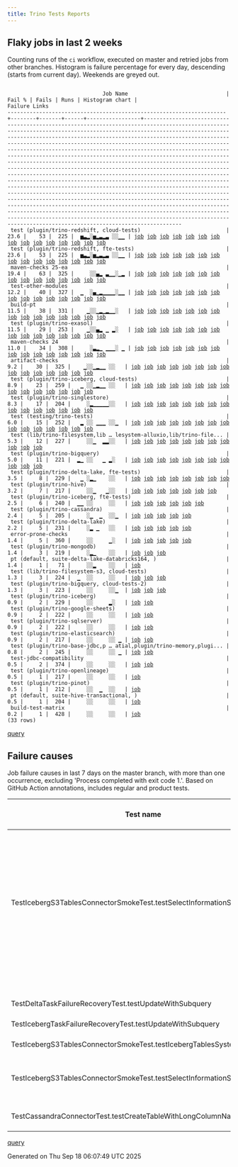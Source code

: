 ```yaml
---
title: Trino Tests Reports
---
```


## Flaky jobs in last 2 weeks

Counting runs of the `ci` workflow, executed on master and retried jobs from other branches.
Histogram is failure percentage for every day, descending (starts from current day).
Weekends are greyed out.
<pre><code>
                              Job Name                               | Fail % | Fails | Runs | Histogram chart |                                                                                                                                                                                                                                                                                                                                                                                                                                                                                                                                                                                                                  Failure Links                                                                                                                                                                                                                                                                                                                                                                                                                                                                                                                                                                                                                   
---------------------------------------------------------------------+--------+-------+------+-----------------+--------------------------------------------------------------------------------------------------------------------------------------------------------------------------------------------------------------------------------------------------------------------------------------------------------------------------------------------------------------------------------------------------------------------------------------------------------------------------------------------------------------------------------------------------------------------------------------------------------------------------------------------------------------------------------------------------------------------------------------------------------------------------------------------------------------------------------------------------------------------------------------------------------------------------------------------------------------------------------------------------------------------------------------------------------------------------------------------------------------------------------------------------------------------------------------------------------------------------------------------------
 test (plugin/trino-redshift, cloud-tests)                           |   23.6 |    53 |  225 |  ▅▃▂░▅▂▃▂▃ ░░▁▁ | <a href="https://github.com/trinodb/trino/actions/runs/17786228261/job/50554380481">job</a> <a href="https://github.com/trinodb/trino/actions/runs/17795269142/job/50581474062">job</a> <a href="https://github.com/trinodb/trino/actions/runs/17796027534/job/50583852776">job</a> <a href="https://github.com/trinodb/trino/actions/runs/17796027534/job/50583852776">job</a> <a href="https://github.com/trinodb/trino/actions/runs/17796027534/job/50602783594">job</a> <a href="https://github.com/trinodb/trino/actions/runs/17761312748/job/50474588077">job</a> <a href="https://github.com/trinodb/trino/actions/runs/17763072448/job/50480162577">job</a> <a href="https://github.com/trinodb/trino/actions/runs/17768609487/job/50498480701">job</a> <a href="https://github.com/trinodb/trino/actions/runs/17768609487/job/50511903143">job</a> <a href="https://github.com/trinodb/trino/actions/runs/17777870776/job/50530038535">job</a> <a href="https://github.com/trinodb/trino/actions/runs/17724062285/job/50361387201">job</a> <a href="https://github.com/trinodb/trino/actions/runs/17728895296/job/50375625399">job</a> <a href="https://github.com/trinodb/trino/actions/runs/17732524052/job/50386701416">job</a> <a href="https://github.com/trinodb/trino/actions/runs/17737905901/job/50404428252">job</a> <a href="https://github.com/trinodb/trino/actions/runs/17739067718/job/50408316584">job</a>  
 test (plugin/trino-redshift, fte-tests)                             |   23.6 |    53 |  225 |  ▅▃▂░▅▂▃▂▃ ░░▁▁ | <a href="https://github.com/trinodb/trino/actions/runs/17786228261/job/50554380482">job</a> <a href="https://github.com/trinodb/trino/actions/runs/17795269142/job/50581474020">job</a> <a href="https://github.com/trinodb/trino/actions/runs/17796027534/job/50583852737">job</a> <a href="https://github.com/trinodb/trino/actions/runs/17796027534/job/50583852737">job</a> <a href="https://github.com/trinodb/trino/actions/runs/17796027534/job/50602783593">job</a> <a href="https://github.com/trinodb/trino/actions/runs/17761312748/job/50474588120">job</a> <a href="https://github.com/trinodb/trino/actions/runs/17763072448/job/50480162600">job</a> <a href="https://github.com/trinodb/trino/actions/runs/17768609487/job/50498480603">job</a> <a href="https://github.com/trinodb/trino/actions/runs/17768609487/job/50511903162">job</a> <a href="https://github.com/trinodb/trino/actions/runs/17777870776/job/50530038532">job</a> <a href="https://github.com/trinodb/trino/actions/runs/17724062285/job/50361387212">job</a> <a href="https://github.com/trinodb/trino/actions/runs/17728895296/job/50375625403">job</a> <a href="https://github.com/trinodb/trino/actions/runs/17732524052/job/50386701379">job</a> <a href="https://github.com/trinodb/trino/actions/runs/17737905901/job/50404428256">job</a> <a href="https://github.com/trinodb/trino/actions/runs/17739067718/job/50408316582">job</a>  
 maven-checks 25-ea                                                  |   19.4 |    63 |  325 |     ░░▄▂ ▃▁▁░▁▂ | <a href="https://github.com/trinodb/trino/actions/runs/17778519950/job/50532140111">job</a> <a href="https://github.com/trinodb/trino/actions/runs/17724062285/job/50361332652">job</a> <a href="https://github.com/trinodb/trino/actions/runs/17660143292/job/50194094687">job</a> <a href="https://github.com/trinodb/trino/actions/runs/17660143292/job/50194094687">job</a> <a href="https://github.com/trinodb/trino/actions/runs/17660143292/job/50194094687">job</a> <a href="https://github.com/trinodb/trino/actions/runs/17660143292/job/50194094687">job</a> <a href="https://github.com/trinodb/trino/actions/runs/17660143292/job/50194094687">job</a> <a href="https://github.com/trinodb/trino/actions/runs/17630006865/job/50095439434">job</a> <a href="https://github.com/trinodb/trino/actions/runs/17650190400/job/50158876928">job</a> <a href="https://github.com/trinodb/trino/actions/runs/17657871522/job/50184928161">job</a> <a href="https://github.com/trinodb/trino/actions/runs/17657871522/job/50184928161">job</a> <a href="https://github.com/trinodb/trino/actions/runs/17660143292/job/50191760066">job</a> <a href="https://github.com/trinodb/trino/actions/runs/17619200359/job/50060293383">job</a> <a href="https://github.com/trinodb/trino/actions/runs/17569837325/job/49903526563">job</a> <a href="https://github.com/trinodb/trino/actions/runs/17570462718/job/49905384729">job</a>  
 test-other-modules                                                  |   12.2 |    40 |  327 |  ▁  ░▄▁▂▁▁▁▁░▁▁ | <a href="https://github.com/trinodb/trino/actions/runs/17796027534/job/50583762577">job</a> <a href="https://github.com/trinodb/trino/actions/runs/17796027534/job/50583762577">job</a> <a href="https://github.com/trinodb/trino/actions/runs/17808512887/job/50626193018">job</a> <a href="https://github.com/trinodb/trino/actions/runs/17728863099/job/50375455153">job</a> <a href="https://github.com/trinodb/trino/actions/runs/17697126334/job/50297949644">job</a> <a href="https://github.com/trinodb/trino/actions/runs/17697126334/job/50297949644">job</a> <a href="https://github.com/trinodb/trino/actions/runs/17697126334/job/50301409187">job</a> <a href="https://github.com/trinodb/trino/actions/runs/17697126334/job/50301409187">job</a> <a href="https://github.com/trinodb/trino/actions/runs/17668507828/job/50214815451">job</a> <a href="https://github.com/trinodb/trino/actions/runs/17680415495/job/50253036027">job</a> <a href="https://github.com/trinodb/trino/actions/runs/17630128259/job/50095797726">job</a> <a href="https://github.com/trinodb/trino/actions/runs/17630132068/job/50095807031">job</a> <a href="https://github.com/trinodb/trino/actions/runs/17646526015/job/50145803127">job</a> <a href="https://github.com/trinodb/trino/actions/runs/17657114104/job/50182531485">job</a> <a href="https://github.com/trinodb/trino/actions/runs/17657871522/job/50184928286">job</a>  
 build-pt                                                            |   11.5 |    38 |  331 |    ▁░░▁▂▁▂▁▁░   | <a href="https://github.com/trinodb/trino/actions/runs/17808512887/job/50626193100">job</a> <a href="https://github.com/trinodb/trino/actions/runs/17768609487/job/50498376173">job</a> <a href="https://github.com/trinodb/trino/actions/runs/17728895296/job/50375552741">job</a> <a href="https://github.com/trinodb/trino/actions/runs/17732524052/job/50386603962">job</a> <a href="https://github.com/trinodb/trino/actions/runs/17737905901/job/50404307388">job</a> <a href="https://github.com/trinodb/trino/actions/runs/17683662878/job/50263449639">job</a> <a href="https://github.com/trinodb/trino/actions/runs/17683662878/job/50263449639">job</a> <a href="https://github.com/trinodb/trino/actions/runs/17631862563/job/50100621025">job</a> <a href="https://github.com/trinodb/trino/actions/runs/17643059345/job/50134345906">job</a> <a href="https://github.com/trinodb/trino/actions/runs/17643059345/job/50134345906">job</a> <a href="https://github.com/trinodb/trino/actions/runs/17650190400/job/50158877028">job</a> <a href="https://github.com/trinodb/trino/actions/runs/17657871522/job/50184928222">job</a> <a href="https://github.com/trinodb/trino/actions/runs/17606371752/job/50017937061">job</a> <a href="https://github.com/trinodb/trino/actions/runs/17619200359/job/50060293330">job</a> <a href="https://github.com/trinodb/trino/actions/runs/17628636729/job/50091355167">job</a>  
 test (plugin/trino-exasol)                                          |   11.5 |    29 |  253 |    ▁░░▄▂ ▁ ▂░   | <a href="https://github.com/trinodb/trino/actions/runs/17775814099/job/50523216417">job</a> <a href="https://github.com/trinodb/trino/actions/runs/17724062285/job/50361387214">job</a> <a href="https://github.com/trinodb/trino/actions/runs/17728863099/job/50375538197">job</a> <a href="https://github.com/trinodb/trino/actions/runs/17728863099/job/50380379460">job</a> <a href="https://github.com/trinodb/trino/actions/runs/17660143292/job/50194095767">job</a> <a href="https://github.com/trinodb/trino/actions/runs/17660143292/job/50194095767">job</a> <a href="https://github.com/trinodb/trino/actions/runs/17660143292/job/50194095767">job</a> <a href="https://github.com/trinodb/trino/actions/runs/17660143292/job/50194095767">job</a> <a href="https://github.com/trinodb/trino/actions/runs/17660143292/job/50194095767">job</a> <a href="https://github.com/trinodb/trino/actions/runs/17630006865/job/50095493977">job</a> <a href="https://github.com/trinodb/trino/actions/runs/17630918115/job/50098091653">job</a> <a href="https://github.com/trinodb/trino/actions/runs/17660143292/job/50191801080">job</a> <a href="https://github.com/trinodb/trino/actions/runs/17660143292/job/50191801080">job</a> <a href="https://github.com/trinodb/trino/actions/runs/17660143292/job/50191801080">job</a> <a href="https://github.com/trinodb/trino/actions/runs/17582995086/job/49943730191">job</a>  
 maven-checks 24                                                     |   11.0 |    34 |  308 |     ░▃▂▁ ▁▁▁░ ▁ | <a href="https://github.com/trinodb/trino/actions/runs/17810272328/job/50632069428">job</a> <a href="https://github.com/trinodb/trino/actions/runs/17775814099/job/50523135502">job</a> <a href="https://github.com/trinodb/trino/actions/runs/17728863099/job/50375455103">job</a> <a href="https://github.com/trinodb/trino/actions/runs/17697126334/job/50297949621">job</a> <a href="https://github.com/trinodb/trino/actions/runs/17697126334/job/50297949621">job</a> <a href="https://github.com/trinodb/trino/actions/runs/17699095983/job/50302362535">job</a> <a href="https://github.com/trinodb/trino/actions/runs/17657871522/job/50202516504">job</a> <a href="https://github.com/trinodb/trino/actions/runs/17657871522/job/50202516504">job</a> <a href="https://github.com/trinodb/trino/actions/runs/17657871522/job/50204891060">job</a> <a href="https://github.com/trinodb/trino/actions/runs/17657871522/job/50204891060">job</a> <a href="https://github.com/trinodb/trino/actions/runs/17661876542/job/50196529459">job</a> <a href="https://github.com/trinodb/trino/actions/runs/17646526015/job/50145802755">job</a> <a href="https://github.com/trinodb/trino/actions/runs/17650190400/job/50158876927">job</a> <a href="https://github.com/trinodb/trino/actions/runs/17657871522/job/50184928176">job</a> <a href="https://github.com/trinodb/trino/actions/runs/17657871522/job/50184928176">job</a>  
 artifact-checks                                                     |    9.2 |    30 |  325 |    ▁░░▁▂▁▁ ░░   | <a href="https://github.com/trinodb/trino/actions/runs/17808512887/job/50626192998">job</a> <a href="https://github.com/trinodb/trino/actions/runs/17724062285/job/50361332650">job</a> <a href="https://github.com/trinodb/trino/actions/runs/17737905901/job/50404307323">job</a> <a href="https://github.com/trinodb/trino/actions/runs/17739067718/job/50408213240">job</a> <a href="https://github.com/trinodb/trino/actions/runs/17663936879/job/50202240761">job</a> <a href="https://github.com/trinodb/trino/actions/runs/17684430694/job/50266031620">job</a> <a href="https://github.com/trinodb/trino/actions/runs/17684430694/job/50266031620">job</a> <a href="https://github.com/trinodb/trino/actions/runs/17619841585/job/50146411200">job</a> <a href="https://github.com/trinodb/trino/actions/runs/17619841585/job/50146411200">job</a> <a href="https://github.com/trinodb/trino/actions/runs/17619841585/job/50146411200">job</a> <a href="https://github.com/trinodb/trino/actions/runs/17619841585/job/50147658947">job</a> <a href="https://github.com/trinodb/trino/actions/runs/17619841585/job/50147658947">job</a> <a href="https://github.com/trinodb/trino/actions/runs/17619841585/job/50062543817">job</a> <a href="https://github.com/trinodb/trino/actions/runs/17619841585/job/50062543817">job</a> <a href="https://github.com/trinodb/trino/actions/runs/17619841585/job/50062543817">job</a>  
 test (plugin/trino-iceberg, cloud-tests)                            |    8.9 |    23 |  259 |   ▁ ░░▁▂▁▁ ░░   | <a href="https://github.com/trinodb/trino/actions/runs/17792488201/job/50572759411">job</a> <a href="https://github.com/trinodb/trino/actions/runs/17768609487/job/50498480549">job</a> <a href="https://github.com/trinodb/trino/actions/runs/17777870776/job/50530038454">job</a> <a href="https://github.com/trinodb/trino/actions/runs/17778519950/job/50532219094">job</a> <a href="https://github.com/trinodb/trino/actions/runs/17739067718/job/50408316546">job</a> <a href="https://github.com/trinodb/trino/actions/runs/17745012977/job/50428172238">job</a> <a href="https://github.com/trinodb/trino/actions/runs/17675959315/job/50238062823">job</a> <a href="https://github.com/trinodb/trino/actions/runs/17675997413/job/50238184764">job</a> <a href="https://github.com/trinodb/trino/actions/runs/17630918115/job/50098091603">job</a> <a href="https://github.com/trinodb/trino/actions/runs/17631862563/job/50100658512">job</a> <a href="https://github.com/trinodb/trino/actions/runs/17646526015/job/50145914766">job</a> <a href="https://github.com/trinodb/trino/actions/runs/17660143292/job/50191801106">job</a> <a href="https://github.com/trinodb/trino/actions/runs/17660143292/job/50191801106">job</a> <a href="https://github.com/trinodb/trino/actions/runs/17619200359/job/50060381783">job</a> <a href="https://github.com/trinodb/trino/actions/runs/17571183698/job/49907593060">job</a>  
 test (plugin/trino-singlestore)                                     |    8.3 |    17 |  204 |     ░▂▁▁▁▁▁░░   | <a href="https://github.com/trinodb/trino/actions/runs/17724062285/job/50361387217">job</a> <a href="https://github.com/trinodb/trino/actions/runs/17691057049/job/50284613992">job</a> <a href="https://github.com/trinodb/trino/actions/runs/17691057049/job/50284613992">job</a> <a href="https://github.com/trinodb/trino/actions/runs/17675997413/job/50238184755">job</a> <a href="https://github.com/trinodb/trino/actions/runs/17640244384/job/50125464864">job</a> <a href="https://github.com/trinodb/trino/actions/runs/17640244384/job/50125464864">job</a> <a href="https://github.com/trinodb/trino/actions/runs/17655660370/job/50177709387">job</a> <a href="https://github.com/trinodb/trino/actions/runs/17619200359/job/50060381934">job</a> <a href="https://github.com/trinodb/trino/actions/runs/17624436933/job/50077731051">job</a> <a href="https://github.com/trinodb/trino/actions/runs/17624436933/job/50077731051">job</a> <a href="https://github.com/trinodb/trino/actions/runs/17569837325/job/49903568321">job</a> <a href="https://github.com/trinodb/trino/actions/runs/17598156156/job/49994905704">job</a> <a href="https://github.com/trinodb/trino/actions/runs/17545867111/job/49827179870">job</a> <a href="https://github.com/trinodb/trino/actions/runs/17555458890/job/49858475384">job</a> <a href="https://github.com/trinodb/trino/actions/runs/17555458890/job/49858475384">job</a>  
 test (testing/trino-tests)                                          |    6.0 |    15 |  252 |   ▂ ░░ ▁▁▁ ░░▁  | <a href="https://github.com/trinodb/trino/actions/runs/17750594273/job/50444671454">job</a> <a href="https://github.com/trinodb/trino/actions/runs/17750594273/job/50444671454">job</a> <a href="https://github.com/trinodb/trino/actions/runs/17761312748/job/50474588139">job</a> <a href="https://github.com/trinodb/trino/actions/runs/17775814099/job/50523216534">job</a> <a href="https://github.com/trinodb/trino/actions/runs/17742046590/job/50418263706">job</a> <a href="https://github.com/trinodb/trino/actions/runs/17657114104/job/50182608522">job</a> <a href="https://github.com/trinodb/trino/actions/runs/17657871522/job/50185114456">job</a> <a href="https://github.com/trinodb/trino/actions/runs/17657871522/job/50185114456">job</a> <a href="https://github.com/trinodb/trino/actions/runs/17608848924/job/50025974278">job</a> <a href="https://github.com/trinodb/trino/actions/runs/17619200359/job/50060381982">job</a> <a href="https://github.com/trinodb/trino/actions/runs/17571183698/job/49907593123">job</a> <a href="https://github.com/trinodb/trino/actions/runs/17571183698/job/49907593123">job</a> <a href="https://github.com/trinodb/trino/actions/runs/17481848895/job/49653506212">job</a> <a href="https://github.com/trinodb/trino/actions/runs/17484719252/job/49661484113">job</a> <a href="https://github.com/trinodb/trino/actions/runs/17478884174/job/49645204052">job</a>  
 test (lib/trino-filesystem,lib … lesystem-alluxio,lib/trino-file... |    5.3 |    12 |  227 |     ░░▁  ▂▂░░   | <a href="https://github.com/trinodb/trino/actions/runs/17683662878/job/50263522796">job</a> <a href="https://github.com/trinodb/trino/actions/runs/17683662878/job/50263522796">job</a> <a href="https://github.com/trinodb/trino/actions/runs/17569837325/job/49903568223">job</a> <a href="https://github.com/trinodb/trino/actions/runs/17596775483/job/49990798959">job</a> <a href="https://github.com/trinodb/trino/actions/runs/17596775483/job/49990798959">job</a> <a href="https://github.com/trinodb/trino/actions/runs/17596775483/job/49990798959">job</a> <a href="https://github.com/trinodb/trino/actions/runs/17540671319/job/49811735530">job</a> <a href="https://github.com/trinodb/trino/actions/runs/17540671319/job/49811735530">job</a> <a href="https://github.com/trinodb/trino/actions/runs/17540671319/job/49826832580">job</a> <a href="https://github.com/trinodb/trino/actions/runs/17540671319/job/49826832580">job</a> <a href="https://github.com/trinodb/trino/actions/runs/17545867111/job/49827179764">job</a>                                                                                                                                                                                                                                                                                                                                  
 test (plugin/trino-bigquery)                                        |    5.0 |    11 |  221 |  ▂▁ ░░   ▁ ▂░   | <a href="https://github.com/trinodb/trino/actions/runs/17792488201/job/50572759337">job</a> <a href="https://github.com/trinodb/trino/actions/runs/17795269142/job/50581473894">job</a> <a href="https://github.com/trinodb/trino/actions/runs/17810272328/job/50632136592">job</a> <a href="https://github.com/trinodb/trino/actions/runs/17761312748/job/50474587989">job</a> <a href="https://github.com/trinodb/trino/actions/runs/17765667341/job/50488448910">job</a> <a href="https://github.com/trinodb/trino/actions/runs/17724062285/job/50361387128">job</a> <a href="https://github.com/trinodb/trino/actions/runs/17728895296/job/50375625254">job</a> <a href="https://github.com/trinodb/trino/actions/runs/17571183698/job/49907593008">job</a> <a href="https://github.com/trinodb/trino/actions/runs/17571183698/job/49907593008">job</a> <a href="https://github.com/trinodb/trino/actions/runs/17582995086/job/49943730297">job</a> <a href="https://github.com/trinodb/trino/actions/runs/17522911115/job/49769293328">job</a>                                                                                                                                                                                                                                                                                                                                  
 test (plugin/trino-delta-lake, fte-tests)                           |    3.5 |     8 |  229 |   ▁ ░▂▁    ░░   | <a href="https://github.com/trinodb/trino/actions/runs/17761312748/job/50474588006">job</a> <a href="https://github.com/trinodb/trino/actions/runs/17775814099/job/50523216418">job</a> <a href="https://github.com/trinodb/trino/actions/runs/17778519950/job/50532219063">job</a> <a href="https://github.com/trinodb/trino/actions/runs/17737905901/job/50404428175">job</a> <a href="https://github.com/trinodb/trino/actions/runs/17697126334/job/50297972167">job</a> <a href="https://github.com/trinodb/trino/actions/runs/17697126334/job/50297972167">job</a> <a href="https://github.com/trinodb/trino/actions/runs/17684430694/job/50266097268">job</a> <a href="https://github.com/trinodb/trino/actions/runs/17684430694/job/50266097268">job</a>                                                                                                                                                                                                                                                                                                                                                                                                                                                                                                                                                                                  
 test (plugin/trino-hive)                                            |    3.2 |     7 |  217 |     ░░▁   ▁░░   | <a href="https://github.com/trinodb/trino/actions/runs/17765667341/job/50488448957">job</a> <a href="https://github.com/trinodb/trino/actions/runs/17684430694/job/50266097255">job</a> <a href="https://github.com/trinodb/trino/actions/runs/17684430694/job/50266097255">job</a> <a href="https://github.com/trinodb/trino/actions/runs/17555458890/job/49858475362">job</a> <a href="https://github.com/trinodb/trino/actions/runs/17555458890/job/49858475362">job</a> <a href="https://github.com/trinodb/trino/actions/runs/17555458890/job/49858475362">job</a> <a href="https://github.com/trinodb/trino/actions/runs/17478884174/job/49645203991">job</a>                                                                                                                                                                                                                                                                                                                                                                                                                                                                                                                                                                                                                                                                  
 test (plugin/trino-iceberg, fte-tests)                              |    2.5 |     6 |  240 |  ▁▁ ░░     ░░   | <a href="https://github.com/trinodb/trino/actions/runs/17792488201/job/50572759429">job</a> <a href="https://github.com/trinodb/trino/actions/runs/17810272328/job/50632136639">job</a> <a href="https://github.com/trinodb/trino/actions/runs/17761312748/job/50474588012">job</a> <a href="https://github.com/trinodb/trino/actions/runs/17768609487/job/50498480502">job</a> <a href="https://github.com/trinodb/trino/actions/runs/17737905901/job/50404428205">job</a> <a href="https://github.com/trinodb/trino/actions/runs/17677268740/job/50242497328">job</a>                                                                                                                                                                                                                                                                                                                                                                                                                                                                                                                                                                                                                                                                                                                                                  
 test (plugin/trino-cassandra)                                       |    2.4 |     5 |  205 |     ░▁  ▁  ░░▁  | <a href="https://github.com/trinodb/trino/actions/runs/17739067718/job/50408316485">job</a> <a href="https://github.com/trinodb/trino/actions/runs/17699095983/job/50302384392">job</a> <a href="https://github.com/trinodb/trino/actions/runs/17606371752/job/50018008988">job</a> <a href="https://github.com/trinodb/trino/actions/runs/17484717053/job/49661486551">job</a> <a href="https://github.com/trinodb/trino/actions/runs/17469191848/job/49612989816">job</a>                                                                                                                                                                                                                                                                                                                                                                                                                                                                                                                                                                                                                                                                                                                                                                                                                                  
 test (plugin/trino-delta-lake)                                      |    2.2 |     5 |  231 |     ░▂ ▁   ░░   | <a href="https://github.com/trinodb/trino/actions/runs/17691057049/job/50284613947">job</a> <a href="https://github.com/trinodb/trino/actions/runs/17691057049/job/50284613947">job</a> <a href="https://github.com/trinodb/trino/actions/runs/17677268740/job/50242497268">job</a> <a href="https://github.com/trinodb/trino/actions/runs/17640244384/job/50125464755">job</a> <a href="https://github.com/trinodb/trino/actions/runs/17640244384/job/50125464755">job</a>                                                                                                                                                                                                                                                                                                                                                                                                                                                                                                                                                                                                                                                                                                                                                                                                                                  
 error-prone-checks                                                  |    1.4 |     5 |  360 |     ░░     ▁░   | <a href="https://github.com/trinodb/trino/actions/runs/17808512887/job/50626193074">job</a> <a href="https://github.com/trinodb/trino/actions/runs/17569837325/job/49903526598">job</a> <a href="https://github.com/trinodb/trino/actions/runs/17570462718/job/49905384738">job</a> <a href="https://github.com/trinodb/trino/actions/runs/17530720727/job/49787294027">job</a> <a href="https://github.com/trinodb/trino/actions/runs/17474414319/job/49630557215">job</a>                                                                                                                                                                                                                                                                                                                                                                                                                                                                                                                                                                                                                                                                                                                                                                                                                                  
 test (plugin/trino-mongodb)                                         |    1.4 |     3 |  219 |     ░▂▁    ░░   | <a href="https://github.com/trinodb/trino/actions/runs/17697126334/job/50297972172">job</a> <a href="https://github.com/trinodb/trino/actions/runs/17697126334/job/50297972172">job</a> <a href="https://github.com/trinodb/trino/actions/runs/17687261598/job/50274628598">job</a>                                                                                                                                                                                                                                                                                                                                                                                                                                                                                                                                                                                                                                                                                                                                                                                                                                                                                                                                                                                                  
 pt (default, suite-delta-lake-databricks164, )                      |    1.4 |     1 |   71 |     ░░▂    ░░   | <a href="https://github.com/trinodb/trino/actions/runs/17663936879/job/50202637267">job</a>                                                                                                                                                                                                                                                                                                                                                                                                                                                                                                                                                                                                                                                                                                                                                                                                                                                                                                                                                                                                                                                                                                                                                                  
 test (lib/trino-filesystem-s3, cloud-tests)                         |    1.3 |     3 |  224 |  ▁  ░░     ░░   | <a href="https://github.com/trinodb/trino/actions/runs/17810272328/job/50632136574">job</a> <a href="https://github.com/trinodb/trino/actions/runs/17765667341/job/50488448890">job</a> <a href="https://github.com/trinodb/trino/actions/runs/17557558473/job/49865609379">job</a>                                                                                                                                                                                                                                                                                                                                                                                                                                                                                                                                                                                                                                                                                                                                                                                                                                                                                                                                                                                                  
 test (plugin/trino-bigquery, cloud-tests-2)                         |    1.3 |     3 |  223 |     ░░     ░░▁  | <a href="https://github.com/trinodb/trino/actions/runs/17752189100/job/50448935550">job</a> <a href="https://github.com/trinodb/trino/actions/runs/17484719252/job/49661484037">job</a> <a href="https://github.com/trinodb/trino/actions/runs/17453545455/job/49562745727">job</a>                                                                                                                                                                                                                                                                                                                                                                                                                                                                                                                                                                                                                                                                                                                                                                                                                                                                                                                                                                                                  
 test (plugin/trino-iceberg)                                         |    0.9 |     2 |  229 |     ░░     ▂░   | <a href="https://github.com/trinodb/trino/actions/runs/17630918115/job/50098091613">job</a> <a href="https://github.com/trinodb/trino/actions/runs/17530720727/job/49787311082">job</a>                                                                                                                                                                                                                                                                                                                                                                                                                                                                                                                                                                                                                                                                                                                                                                                                                                                                                                                                                                                                                                                                                  
 test (plugin/trino-google-sheets)                                   |    0.9 |     2 |  222 |     ░░     ░░   | <a href="https://github.com/trinodb/trino/actions/runs/17765667341/job/50488448946">job</a> <a href="https://github.com/trinodb/trino/actions/runs/17739118375/job/50408517491">job</a>                                                                                                                                                                                                                                                                                                                                                                                                                                                                                                                                                                                                                                                                                                                                                                                                                                                                                                                                                                                                                                                                                  
 test (plugin/trino-sqlserver)                                       |    0.9 |     2 |  222 |     ░░     ░░   | <a href="https://github.com/trinodb/trino/actions/runs/17759924675/job/50470217238">job</a> <a href="https://github.com/trinodb/trino/actions/runs/17724062285/job/50361387228">job</a>                                                                                                                                                                                                                                                                                                                                                                                                                                                                                                                                                                                                                                                                                                                                                                                                                                                                                                                                                                                                                                                                                  
 test (plugin/trino-elasticsearch)                                   |    0.9 |     2 |  217 |     ░░     ░░ ▁ | <a href="https://github.com/trinodb/trino/actions/runs/17462739520/job/49591107328">job</a> <a href="https://github.com/trinodb/trino/actions/runs/17462739520/job/49591107328">job</a>                                                                                                                                                                                                                                                                                                                                                                                                                                                                                                                                                                                                                                                                                                                                                                                                                                                                                                                                                                                                                                                                                  
 test (plugin/trino-base-jdbc,p … atial,plugin/trino-memory,plugi... |    0.8 |     2 |  245 |     ░░     ░░ ▁ | <a href="https://github.com/trinodb/trino/actions/runs/17453545455/job/49562745705">job</a> <a href="https://github.com/trinodb/trino/actions/runs/17474414319/job/49630655182">job</a>                                                                                                                                                                                                                                                                                                                                                                                                                                                                                                                                                                                                                                                                                                                                                                                                                                                                                                                                                                                                                                                                                  
 test-jdbc-compatibility                                             |    0.5 |     2 |  374 |     ░░     ░░   | <a href="https://github.com/trinodb/trino/actions/runs/17808512887/job/50626193008">job</a> <a href="https://github.com/trinodb/trino/actions/runs/17474414319/job/49630557184">job</a>                                                                                                                                                                                                                                                                                                                                                                                                                                                                                                                                                                                                                                                                                                                                                                                                                                                                                                                                                                                                                                                                                  
 test (plugin/trino-openlineage)                                     |    0.5 |     1 |  217 |     ░░     ░░   | <a href="https://github.com/trinodb/trino/actions/runs/17474414319/job/49630655273">job</a>                                                                                                                                                                                                                                                                                                                                                                                                                                                                                                                                                                                                                                                                                                                                                                                                                                                                                                                                                                                                                                                                                                                                                                  
 test (plugin/trino-pinot)                                           |    0.5 |     1 |  212 |     ░░  ▁  ░░   | <a href="https://github.com/trinodb/trino/actions/runs/17606371752/job/50018009063">job</a>                                                                                                                                                                                                                                                                                                                                                                                                                                                                                                                                                                                                                                                                                                                                                                                                                                                                                                                                                                                                                                                                                                                                                                  
 pt (default, suite-hive-transactional, )                            |    0.5 |     1 |  204 |     ░░     ░░   | <a href="https://github.com/trinodb/trino/actions/runs/17655660370/job/50178811091">job</a>                                                                                                                                                                                                                                                                                                                                                                                                                                                                                                                                                                                                                                                                                                                                                                                                                                                                                                                                                                                                                                                                                                                                                                  
 build-test-matrix                                                   |    0.2 |     1 |  428 |     ░░     ░░   | <a href="https://github.com/trinodb/trino/actions/runs/17808512887/job/50626193066">job</a>                                                                                                                                                                                                                                                                                                                                                                                                                                                                                                                                                                                                                                                                                                                                                                                                                                                                                                                                                                                                                                                                                                                                                                  
(33 rows)
</code></pre>
[query](https://github.com/trinodb/reports/blob/13f9a6f5ae4fa8bd876149f07b6212bc3817466d/sql/tests/jobs.sql)

## Failure causes

Job failure causes in last 7 days on the master branch, with more than one occurrence,
excluding 'Process completed with exit code 1.'.
Based on GitHub Action annotations, includes regular and product tests.

| Test name                                                               | Message                                                         | Test failures | Run failures | % of runs | First seen at           | Last seen at            | Failure Links                                                                                                                                                                                                                                                                                                                                                                                                    |
| ----------------------------------------------------------------------- | --------------------------------------------------------------- | -------------:| ------------:| ---------:| ----------------------- | ----------------------- | ---------------------------------------------------------------------------------------------------------------------------------------------------------------------------------------------------------------------------------------------------------------------------------------------------------------------------------------------------------------------------------------------------------------- |
|                                                                         | Process completed with exit code 255.                           |            64 |           30 |       5.8 | 2025-09-11 00:47:18.000 | 2025-09-17 21:25:51.000 | <a href="https://github.com/trinodb/trino/actions/runs/17630006865/job/50095493975">job</a> <a href="https://github.com/trinodb/trino/actions/runs/17630006865/job/50095493992">job</a> <a href="https://github.com/trinodb/trino/actions/runs/17630128259/job/50095839400">job</a> <a href="https://github.com/trinodb/trino/actions/runs/17630128259/job/50095839430">job</a> <a href="https://github.com/trinodb/trino/actions/runs/17630918115/job/50098091637">job</a>  |
|                                                                         | The action has timed out.                                       |            33 |           22 |       4.3 | 2025-09-11 00:19:37.000 | 2025-09-17 20:57:44.000 | <a href="https://github.com/trinodb/trino/actions/runs/17630006865/job/50095439434">job</a> <a href="https://github.com/trinodb/trino/actions/runs/17630006865/job/50095493977">job</a> <a href="https://github.com/trinodb/trino/actions/runs/17630128259/job/50095797726">job</a> <a href="https://github.com/trinodb/trino/actions/runs/17630918115/job/50098091653">job</a> <a href="https://github.com/trinodb/trino/actions/runs/17631862563/job/50100621025">job</a>  |
| TestIcebergS3TablesConnectorSmokeTest.testSelectInformationSchemaTables | Multiple Failures \(1 failure\)\&lt;br/\&gt;                          |             5 |            5 |       1.0 | 2025-09-11 14:07:03.000 | 2025-09-16 20:58:36.000 | <a href="https://github.com/trinodb/trino/actions/runs/17646526015/job/50145914766">job</a> <a href="https://github.com/trinodb/trino/actions/runs/17675959315/job/50238062823">job</a> <a href="https://github.com/trinodb/trino/actions/runs/17739067718/job/50408316546">job</a> <a href="https://github.com/trinodb/trino/actions/runs/17745012977/job/50428172238">job</a> <a href="https://github.com/trinodb/trino/actions/runs/17778519950/job/50532219094">job</a>  |
|                                                                         | The job has exceeded the maximum execution time of 15m0s        |             5 |            1 |       0.2 | 2025-09-12 16:49:35.000 | 2025-09-12 16:49:38.000 | <a href="https://github.com/trinodb/trino/actions/runs/17680415495/job/50253086431">job</a> <a href="https://github.com/trinodb/trino/actions/runs/17680415495/job/50253086436">job</a> <a href="https://github.com/trinodb/trino/actions/runs/17680415495/job/50253086444">job</a> <a href="https://github.com/trinodb/trino/actions/runs/17680415495/job/50253086458">job</a> <a href="https://github.com/trinodb/trino/actions/runs/17680415495/job/50253086472">job</a>  |
|                                                                         | The operation was canceled.                                     |             5 |            1 |       0.2 | 2025-09-12 16:49:35.000 | 2025-09-12 16:49:38.000 | <a href="https://github.com/trinodb/trino/actions/runs/17680415495/job/50253086431">job</a> <a href="https://github.com/trinodb/trino/actions/runs/17680415495/job/50253086436">job</a> <a href="https://github.com/trinodb/trino/actions/runs/17680415495/job/50253086444">job</a> <a href="https://github.com/trinodb/trino/actions/runs/17680415495/job/50253086458">job</a> <a href="https://github.com/trinodb/trino/actions/runs/17680415495/job/50253086472">job</a>  |
| TestDeltaTaskFailureRecoveryTest.testUpdateWithSubquery                 | For query: \&lt;br/\&gt;                                              |             4 |            4 |       0.8 | 2025-09-13 13:35:20.000 | 2025-09-16 20:59:10.000 | <a href="https://github.com/trinodb/trino/actions/runs/17697126334/job/50297972167">job</a> <a href="https://github.com/trinodb/trino/actions/runs/17737905901/job/50404428175">job</a> <a href="https://github.com/trinodb/trino/actions/runs/17761312748/job/50474588006">job</a> <a href="https://github.com/trinodb/trino/actions/runs/17778519950/job/50532219063">job</a>                                                                                  |
| TestIcebergTaskFailureRecoveryTest.testUpdateWithSubquery               | For query: \&lt;br/\&gt;                                              |             3 |            3 |       0.6 | 2025-09-16 09:46:52.000 | 2025-09-17 21:04:41.000 | <a href="https://github.com/trinodb/trino/actions/runs/17761312748/job/50474588012">job</a> <a href="https://github.com/trinodb/trino/actions/runs/17768609487/job/50498480502">job</a> <a href="https://github.com/trinodb/trino/actions/runs/17810272328/job/50632136639">job</a>                                                                                                                                                                  |
| TestIcebergS3TablesConnectorSmokeTest.testIcebergTablesSystemTable      | Failed to list tables                                           |             3 |            3 |       0.6 | 2025-09-11 02:31:33.000 | 2025-09-16 20:30:29.000 | <a href="https://github.com/trinodb/trino/actions/runs/17631862563/job/50100658512">job</a> <a href="https://github.com/trinodb/trino/actions/runs/17675997413/job/50238184764">job</a> <a href="https://github.com/trinodb/trino/actions/runs/17777870776/job/50530038454">job</a>                                                                                                                                                                  |
| TestIcebergS3TablesConnectorSmokeTest.testSelectInformationSchemaTables | Error listing tables for catalog iceberg: Failed to list tables |             2 |            2 |       0.4 | 2025-09-11 01:22:36.000 | 2025-09-16 14:27:38.000 | <a href="https://github.com/trinodb/trino/actions/runs/17630918115/job/50098091603">job</a> <a href="https://github.com/trinodb/trino/actions/runs/17768609487/job/50498480549">job</a>                                                                                                                                                                                                                                                  |
| TestCassandraConnectorTest.testCreateTableWithLongColumnName            | Expecting value to be false but was true                        |             2 |            2 |       0.4 | 2025-09-13 16:36:03.000 | 2025-09-15 16:08:18.000 | <a href="https://github.com/trinodb/trino/actions/runs/17699095983/job/50302384392">job</a> <a href="https://github.com/trinodb/trino/actions/runs/17739067718/job/50408316485">job</a>                                                                                                                                                                                                                                                  |

[query](https://github.com/trinodb/reports/blob/13f9a6f5ae4fa8bd876149f07b6212bc3817466d/sql/tests/annotations.sql)

Generated on Thu Sep 18 06:07:49 UTC 2025
